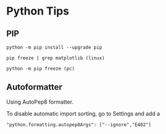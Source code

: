 # Python Tips

## PIP

    python -m pip install --upgrade pip

    pip freeze | grep matplotlib (linux)

    python -m pip freeze (pc)

## Autoformatter

Using AutoPep8 formatter.

To disable automatic import sorting, go to Settings and add a

    "python.formatting.autopep8Args": ["--ignore","E402"]
